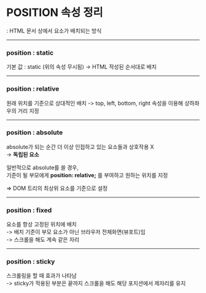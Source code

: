 # POSITION 속성 정리
: HTML 문서 상에서 요소가 배치되는 방식

---
### position : static
기본 값 : static (위의 속성 무시됨)
-> HTML 작성된 순서대로 배치

---
### position : relative
원래 위치를 기준으로 상대적인 배치
-> top, left, bottom, right 속성을 이용해 상하좌우의 거리 지정

---
### position : absolute
absolute가 되는 순간 더 이상 인접하고 있는 요소들과 상호작용 X   
-> **독립된 요소**

일반적으로 absolute를 쓸 경우,   
기준이 될 부모에게 **position: relative;** 를 부여하고 원하는 위치를 지정

=> DOM 트리의 최상위 요소를 기준으로 설정

---
### position : fixed
요소를 항상 고정된 위치에 배치  
-> 배치 기준이 부모 요소가 아닌 브라우저 전체화면(뷰포트)임  
-> 스크롤을 해도 계속 같은 자리

---
### position : sticky
스크롤링을 할 때 효과가 나타남  
-> sticky가 적용된 부분은 끝까지 스크롤을 해도 해당 포지션에서 제자리를 유지 